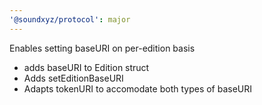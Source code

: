 ```yaml
---
'@soundxyz/protocol': major
---
```


Enables setting baseURI on per-edition basis

- adds baseURI to Edition struct
- Adds setEditionBaseURI
- Adapts tokenURI to accomodate both types of baseURI

